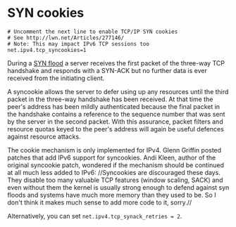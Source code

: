 # SYN cookies

    # Uncomment the next line to enable TCP/IP SYN cookies
    # See http://lwn.net/Articles/277146/
    # Note: This may impact IPv6 TCP sessions too
    net.ipv4.tcp_syncookies=1

During a [SYN flood](attack-trees:docs/network/DoS)
 a server receives the first packet of the three-way TCP handshake and responds with a SYN-ACK but no further data is ever received from the initiating client.

A syncookie allows the server to defer using up any resources until the third packet in the three-way handshake has been received. At that time the peer's address has been mildly authenticated because the final packet in the handshake contains a reference to the sequence number that was sent by the server in the second packet. With this assurance, packet filters and resource quotas keyed to the peer's address will again be useful defences against resource attacks. 

The cookie mechanism is only implemented for IPv4. Glenn Griffin posted patches that add IPv6 support for syncookies. Andi Kleen, author of the original syncookie patch, wondered if the mechanism should be continued at all much less added to IPv6: //Syncookies are discouraged these days. They disable too many valuable TCP features (window scaling, SACK) and even without them the kernel is usually strong enough to defend against syn floods and systems have much more memory than they used to be. So I don't think it makes much sense to add more code to it, sorry.// 

Alternatively, you can set `net.ipv4.tcp_synack_retries = 2`.


